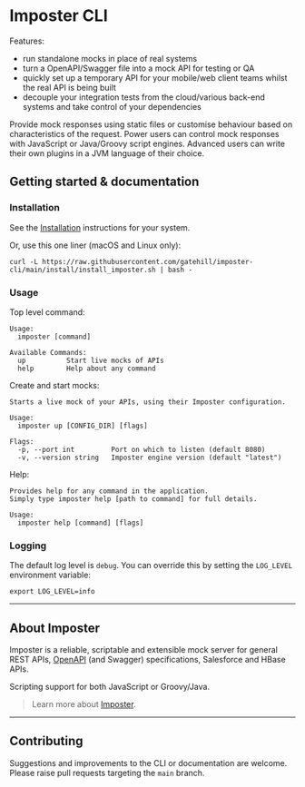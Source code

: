 # Imposter CLI

Features:

* run standalone mocks in place of real systems
* turn a OpenAPI/Swagger file into a mock API for testing or QA
* quickly set up a temporary API for your mobile/web client teams whilst the real API is being built
* decouple your integration tests from the cloud/various back-end systems and take control of your dependencies

Provide mock responses using static files or customise behaviour based on characteristics of the request. Power users can control mock responses with JavaScript or Java/Groovy script engines. Advanced users can write their own plugins in a JVM language of their choice.

## Getting started & documentation

### Installation

See the [Installation](./docs/install.md) instructions for your system.

Or, use this one liner (macOS and Linux only):

```shell
curl -L https://raw.githubusercontent.com/gatehill/imposter-cli/main/install/install_imposter.sh | bash -
```

### Usage

Top level command:

```
Usage:
  imposter [command]

Available Commands:
  up          Start live mocks of APIs
  help        Help about any command
```

Create and start mocks:

```
Starts a live mock of your APIs, using their Imposter configuration.

Usage:
  imposter up [CONFIG_DIR] [flags]

Flags:
  -p, --port int         Port on which to listen (default 8080)
  -v, --version string   Imposter engine version (default "latest")
```

Help:

```
Provides help for any command in the application.
Simply type imposter help [path to command] for full details.

Usage:
  imposter help [command] [flags]
```

### Logging

The default log level is `debug`. You can override this by setting the `LOG_LEVEL` environment variable:

    export LOG_LEVEL=info

---

## About Imposter

Imposter is a reliable, scriptable and extensible mock server for general REST APIs, [OpenAPI](https://github.com/OAI/OpenAPI-Specification) (and Swagger) specifications, Salesforce and HBase APIs.

Scripting support for both JavaScript or Groovy/Java.

> Learn more about [Imposter](https://github.com/outofcoffee/imposter).

---

## Contributing

Suggestions and improvements to the CLI or documentation are welcome. Please raise pull requests targeting the `main` branch.
